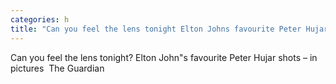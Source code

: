 ```yaml
---
categories: h
title: "Can you feel the lens tonight Elton Johns favourite Peter Hujar shots – in pictures  The Guardian"
---
```

Can you feel the lens tonight? Elton John"s favourite Peter Hujar shots – in pictures&nbsp;&nbsp;The Guardian